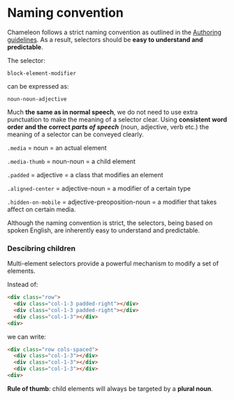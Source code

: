 # Naming convention

Chameleon follows a strict naming convention as outlined in the [Authoring guidelines](authoring_guidelines.md). As a result, selectors should be **easy to understand and predictable**.

The selector: 

`block-element-modifier` 

can be expressed as:

`noun-noun-adjective`

Much **the same as in normal speech**, we do not need to use extra punctuation to make the meaning of a selector clear. Using **consistent word order and the correct *parts of speech*** (noun, adjective, verb etc.) the meaning of a selector can be conveyed clearly.

`.media` = noun = an actual element

`.media-thumb` = noun-noun = a child element

`.padded` = adjective = a class that modifies an element

`.aligned-center` = adjective-noun = a modifier of a certain type

`.hidden-on-mobile` = adjective-preoposition-noun = a modifier that takes affect on certain media.


Although the naming convention is strict, the selectors, being based on spoken English, are inherently easy to understand and predictable.

### Descibring children

Multi-element selectors provide a powerful mechanism to modify a set of elements.

Instead of:

```html
<div class="row">
  <div class="col-1-3 padded-right"></div>
  <div class="col-1-3 padded-right"></div>
  <div class="col-1-3"></div>
<div>
```

we can write:

```html
<div class="row cols-spaced">
  <div class="col-1-3"></div>
  <div class="col-1-3"></div>
  <div class="col-1-3"></div>
<div>
```

**Rule of thumb**: child elements will always be targeted by a **plural noun**.